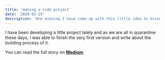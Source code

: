 ```yaml
---
title: 'making a side project'
date: '2020-03-29'
description: 'One evening I have come up with this little idea to bring to life, meet Bucketmap.'
---
```


I have been developing a little project lately and as we are all in quarantine these days, I was able to finish the very first version and write about the building process of it.

You can read the full story on **<a href='https://medium.com/@ebrukye/a-journey-of-making-a-little-side-project-d18088271876' target='_blank'>Medium</a>**.